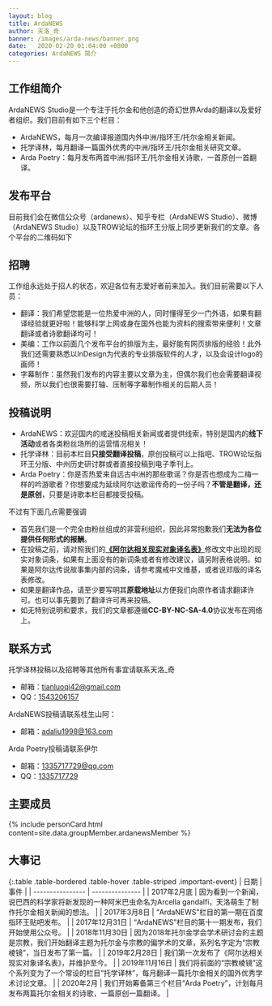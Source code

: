 ```yaml
---
layout: blog
title: ArdaNEWS
author: 天洛_奇
banner: /images/arda-news/banner.png
date:   2020-02-20 01:04:00 +0800
categories: ArdaNEWS 简介
---
```


## 工作组简介
ArdaNEWS Studio是一个专注于托尔金和他创造的奇幻世界Arda的翻译以及爱好者组织。我们目前有如下三个栏目：
+ ArdaNEWS，每月一次编译报道国内外中洲/指环王/托尔金相关新闻。
+ 托学译林，每月翻译一篇国外优秀的中洲/指环王/托尔金相关研究文章。
+ Arda Poetry：每月发布两首中洲/指环王/托尔金相关诗歌，一首原创一首翻译。 

## 发布平台
目前我们会在微信公众号（ardanews）、知乎专栏（ArdaNEWS Studio）、微博（ArdaNEWS Studio）以及TROW论坛的指环王分版上同步更新我们的文章。各个平台的二维码如下

## 招聘
工作组永远处于招人的状态，欢迎各位有志爱好者前来加入。我们目前需要以下人员：
- 翻译：我们希望您能是一位热爱中洲的人，同时懂得至少一门外语，如果有翻译经验就更好啦！能够科学上网或身在国外也能为资料的搜索带来便利！文章翻译或者诗歌翻译均可！
- 美编：工作以前面几个发布平台的排版为主，最好能有网页排版的经验！此外我们还需要熟悉以InDesign为代表的专业排版软件的人才，以及会设计logo的画师！
- 字幕制作：虽然我们发布的内容主要以文章为主，但偶尔我们也会需要翻译视频，所以我们也很需要打轴、压制等字幕制作相关的后期人员！
 
## 投稿说明
+ ArdaNEWS：欢迎国内的戒迷投稿相关新闻或者提供线索，特别是国内的**线下活动**或者各类粉丝场所的运营情况相关！
+ 托学译林：目前本栏目**只接受翻译投稿**，原创投稿可以上指吧、TROW论坛指环王分版、中州历史研讨群或者直接投稿到电子季刊上。
+ Arda Poetry：你是否热爱来自远古中洲的那些歌谣？你是否也想成为二梅一样的吟游歌者？你想要成为延续阿尔达歌谣传奇的一份子吗？**不管是翻译，还是原创**，只要是诗歌本栏目都接受投稿。

不过有下面几点需要强调

+ 首先我们是一个完全由粉丝组成的非营利组织，因此非常抱歉我们**无法为各位提供任何形式的报酬**。
+ 在投稿之前，请对照我们的[**《阿尔达相关现实对象译名表》**](https://lotr.huijiwiki.com/wiki/%E9%AD%94%E6%88%92%E4%B8%AD%E6%96%87%E7%BB%B4%E5%9F%BA:%E8%AF%91%E5%90%8D%E8%A1%A8/%E7%8E%B0%E5%AE%9E%E5%AF%B9%E8%B1%A1)修改文中出现的现实对象词条，如果有上面没有的新词条或者有修改建议，请另附表格说明。如果是阿尔达传说故事集内部的词条，请参考魔戒中文维基，或者说邓版的译名表修改。
+ 如果是翻译作品，请至少要写明其**原载地址**以方便我们向原作者请求翻译许可。也可以事先要到了翻译许可再来投稿。
+ 如无特别说明和要求，我们的文章都遵循**CC-BY-NC-SA-4.0**协议发布在网络上。
 
 
## 联系方式
托学译林投稿以及招聘等其他所有事宜请联系天洛_奇
- 邮箱：[tianluoqi42@gmail.com](tianluoqi42@gmail.com)
- QQ：[1543206157](1543206157)
 
ArdaNEWS投稿请联系桂生山阿：
- 邮箱：[adaliu1998@163.com](adaliu1998@163.com)
 
Arda Poetry投稿请联系伊尔
- 邮箱：[1335717729@qq.com](1335717729@qq.com)
- QQ：[1335717729](1335717729)

## 主要成员
<!-- 成员信息，通过导入personCard模板+组成员信息_data/groupMember/xxxx.yml -->
{% include personCard.html content=site.data.groupMember.ardanewsMember %}

## 大事记

{:.table .table-bordered .table-hover .table-striped .important-event}
| 日期 | 事件 |
| ---------------- | --------------- |
| 2017年2月底 | 因为看到一个新闻，说巴西的科学家将新发现的一种阿米巴虫命名为Arcella gandalfi，天洛萌生了制作托尔金相关新闻的想法。 |
| 2017年3月8日 | “ArdaNEWS”栏目的第一期在百度指环王贴吧发布。 |
| 2017年12月31日 | “ArdaNEWS”栏目的第十一期发布，我们开始使用公众号。 |
| 2018年11月30日 | 因为2018年托尔金学会学术研讨会的主题是宗教，我们开始翻译主题为托尔金与宗教的偏学术的文章，系列名字定为“宗教棱镜”，当日发布了第一篇。 |
| 2019年2月28日  | 我们第一次发布了《阿尔达相关现实对象译名表》，并维护至今。 |
| 2019年11月16日 | 我们将前面的“宗教棱镜”这个系列变为了一个常设的栏目“托学译林”，每月翻译一篇托尔金相关的国外优秀学术讨论文章。 |
| 2020年2月 | 我们开始筹备第三个栏目“Arda Poetry”，计划每月发布两篇托尔金相关的诗歌，一篇原创一篇翻译。 |